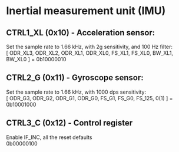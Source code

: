# Inertial measurement unit (IMU)
## CTRL1_XL (0x10) - Acceleration sensor:
Set the sample rate to 1.66 kHz, with 2g sensitivity, and 100 Hz filter:  
[ ODR_XL3, ODR_XL2, ODR_XL1, ODR_XL0, FS_XL1, FS_XL0, BW_XL1, BW_XL0 ] = 0b10000010

## CTRL2_G (0x11) - Gyroscope sensor:
Set the sample rate to 1.66 kHz, with 1000 dps sensitivity:  
[ ODR_G3, ODR_G2, ODR_G1, ODR_G0, FS_G1, FS_G0, FS_125, 0(1) ] = 0b10001000

## CTRL3_C (0x12) - Control register
Enable IF_INC, all the reset defaults  
0b00000100